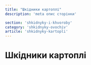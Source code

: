 ```yaml
---
title: "Шкідники картоплі"
description: 'meta опис сторінки'

section: 'shkidnyky-i-khvoroby'
category: 'shkidnyky-ovochiv'
article: 'shkidnyky-kartopli'
---
```


# Шкідники картоплі